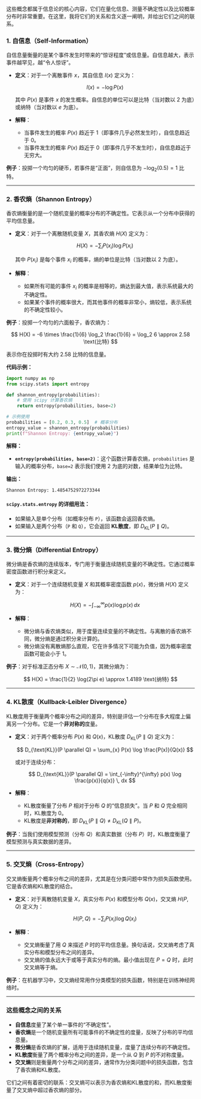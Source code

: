 这些概念都属于信息论的核心内容，它们在量化信息、测量不确定性以及比较概率分布时非常重要。在这里，我将它们的关系和含义逐一阐明，并给出它们之间的联系。

### 1. **自信息（Self-Information）**

自信息量衡量的是某个事件发生时带来的“惊讶程度”或信息量。自信息越大，表示事件越罕见，越“令人惊讶”。

* **定义**：对于一个离散事件 $x$，其自信息 $I(x)$ 定义为：

  $$
  I(x) = - \log P(x)
  $$

  其中 $P(x)$ 是事件 $x$ 的发生概率。自信息的单位可以是比特（当对数以 2 为底）或纳特（当对数以 $e$ 为底）。

* **解释**：

  * 当事件发生的概率 $P(x)$ 趋近于 1（即事件几乎必然发生时），自信息趋近于 0。
  * 当事件发生的概率 $P(x)$ 趋近于 0（即事件几乎不发生时），自信息趋近于无穷大。

**例子**：投掷一个均匀的硬币，若事件是“正面”，则自信息为 $- \log_2 (0.5) = 1$ 比特。

---

### 2. **香农熵（Shannon Entropy）**

香农熵衡量的是一个随机变量的概率分布的不确定性。它表示从一个分布中获得的平均信息量。

* **定义**：对于一个离散随机变量 $X$，其香农熵 $H(X)$ 定义为：

  $$
  H(X) = - \sum_{i} P(x_i) \log P(x_i)
  $$

  其中 $P(x_i)$ 是每个事件 $x_i$ 的概率，熵的单位是比特（当对数以 2 为底）。

* **解释**：

  * 如果所有可能的事件 $x_i$ 的概率是相等的，熵达到最大值，表示系统最大的不确定性。
  * 如果某个事件的概率很大，而其他事件的概率非常小，熵较低，表示系统的不确定性较小。

**例子**：投掷一个均匀的六面骰子，香农熵为：

$$
H(X) = -6 \times \frac{1}{6} \log_2 \frac{1}{6} = \log_2 6 \approx 2.58 \text{比特}
$$

表示你在投掷时有大约 2.58 比特的信息量。

**代码示例：**

```python
import numpy as np
from scipy.stats import entropy

def shannon_entropy(probabilities):
    # 使用 scipy 计算香农熵
    return entropy(probabilities, base=2)

# 示例使用
probabilities = [0.2, 0.3, 0.5]  # 概率分布
entropy_value = shannon_entropy(probabilities)
print(f"Shannon Entropy: {entropy_value}")
```

**解释：**

* **`entropy(probabilities, base=2)`**：这个函数计算香农熵，`probabilities` 是输入的概率分布，`base=2` 表示我们使用 2 为底的对数，结果单位为比特。

**输出：**

```
Shannon Entropy: 1.4854752972273344
```

#### `scipy.stats.entropy` 的详细用法：

* 如果输入是单个分布（如概率分布 `P`），该函数会返回香农熵。
* 如果输入是两个分布（`P` 和 `Q`），它会返回 **KL散度**，即 $D_{\text{KL}}(P \parallel Q)$。

---

### 3. **微分熵（Differential Entropy）**

微分熵是香农熵的连续版本，专门用于衡量连续随机变量的不确定性。它通过概率密度函数进行积分来定义。

* **定义**：对于一个连续随机变量 $X$ 和其概率密度函数 $p(x)$，微分熵 $H(X)$ 定义为：

  $$
  H(X) = - \int_{-\infty}^{\infty} p(x) \log p(x) \, dx
  $$

* **解释**：

  * 微分熵与香农熵类似，用于度量连续变量的不确定性。与离散的香农熵不同，微分熵是通过积分来计算的。
  * 微分熵没有离散熵那么直观，它在许多情况下可能为负值，因为概率密度函数可能会小于 1。

**例子**：对于标准正态分布 $X \sim \mathcal{N}(0, 1)$，其微分熵为：

$$
H(X) = \frac{1}{2} \log(2\pi e) \approx 1.4189 \text{纳特}
$$

---

### 4. **KL散度（Kullback-Leibler Divergence）**

KL散度用于衡量两个概率分布之间的差异，特别是评估一个分布在多大程度上偏离另一个分布。它是一个**非对称的**度量。

* **定义**：对于两个概率分布 $P(x)$ 和 $Q(x)$，KL散度 $D_{\text{KL}}(P \parallel Q)$ 定义为：

  $$
  D_{\text{KL}}(P \parallel Q) = \sum_{x} P(x) \log \frac{P(x)}{Q(x)}
  $$

  或对于连续分布：

  $$
  D_{\text{KL}}(P \parallel Q) = \int_{-\infty}^{\infty} p(x) \log \frac{p(x)}{q(x)} \, dx
  $$

* **解释**：

  * KL散度衡量了分布 $P$ 相对于分布 $Q$ 的“信息损失”。当 $P$ 和 $Q$ 完全相同时，KL散度为 0。
  * KL散度是**非对称的**，即 $D_{\text{KL}}(P \parallel Q) \neq D_{\text{KL}}(Q \parallel P)$。

**例子**：当我们使用模型预测（分布 $Q$）和真实数据（分布 $P$）时，KL散度衡量了模型预测与真实数据的差异。

---

### 5. **交叉熵（Cross-Entropy）**

交叉熵衡量两个概率分布之间的差异，尤其是在分类问题中常作为损失函数使用。它是香农熵和KL散度的结合。

* **定义**：对于离散随机变量 $X$，真实分布 $P(x)$ 和模型分布 $Q(x)$，交叉熵 $H(P, Q)$ 定义为：

  $$
  H(P, Q) = - \sum_{i} P(x_i) \log Q(x_i)
  $$

* **解释**：

  * 交叉熵衡量了用 $Q$ 来描述 $P$ 时的平均信息量。换句话说，交叉熵考虑了真实分布和模型分布之间的差异。
  * 交叉熵的值永远大于或等于真实分布的熵。最小值出现在 $P = Q$ 时，此时交叉熵等于熵。

**例子**：在机器学习中，交叉熵经常用作分类模型的损失函数，特别是在训练神经网络时。

---

### **这些概念之间的关系**

* **自信息**度量了某个单一事件的“不确定性”。
* **香农熵**是一个随机变量所有可能事件的不确定性的度量，反映了分布的平均信息量。
* **微分熵**是香农熵的扩展，适用于连续随机变量，度量了连续分布的不确定性。
* **KL散度**衡量了两个概率分布之间的差异，是一个从 $Q$ 到 $P$ 的不对称度量。
* **交叉熵**则是衡量两个分布之间的差异，通常作为分类问题中的损失函数，包含了香农熵和KL散度。

它们之间有着密切的联系：交叉熵可以表示为香农熵和KL散度的和，而KL散度衡量了交叉熵中超过香农熵的部分。
